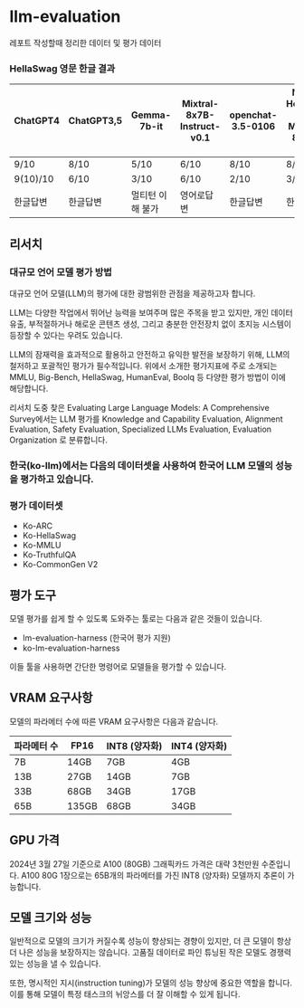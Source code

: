 # llm-evaluation 
레포트 작성할때 정리한 데이터 및 평가 데이터


### HellaSwag 영문 한글 결과
| ChatGPT4 | ChatGPT3,5 | Gemma-7b-it | Mixtral-8x7B-Instruct-v0.1 | openchat-3.5-0106 | Nous-Hermes-2-Mixtral-8x7B-DPO | Solar-Mini |
|----------|------------|-------------|----------------------------|-------------------|--------------------------------|------------|
| 9/10     | 8/10       | 5/10        | 6/10                       | 8/10              | 8/10                           | 7/10       |  - 영문
| 9(10)/10 | 6/10       | 3/10        | 6/10                       | 2/10              | 3/10                           | 7(8)/10    | - 한글
| 한글답변  | 한글답변    |멀티턴 이해 불가 | 영어로답변 | 한글답변    | 한글답변           | 한글답변                       | 한글답변    |

## 리서치

### 대규모 언어 모델 평가 방법

대규모 언어 모델(LLM)의 평가에 대한 광범위한 관점을 제공하고자 합니다. 

LLM는 다양한 작업에서 뛰어난 능력을 보여주며 많은 주목을 받고 있지만, 개인 데이터 유출, 부적절하거나 해로운 콘텐츠 생성, 그리고 충분한 안전장치 없이 초지능 시스템이 등장할 수 있다는 우려도 있습니다. 

LLM의 잠재력을 효과적으로 활용하고 안전하고 유익한 발전을 보장하기 위해, LLM의 철저하고 포괄적인 평가가 필수적입니다. 위에서 소개한 평가지표에 주로 소개되는 MMLU, Big-Bench, HellaSwag, HumanEval, Boolq 등 다양한 평가 방법이 이에 해당합니다. 

리서치 도중 찾은 Evaluating Large Language Models: A Comprehensive Survey에서는 LLM 평가를 Knowledge and Capability Evaluation, Alignment Evaluation, Safety Evaluation, Specialized LLMs Evaluation, Evaluation Organization 로 분류합니다.

### 한국(ko-llm)에서는 다음의 데이터셋을 사용하여 한국어 LLM 모델의 성능을 평가하고 있습니다.
### 평가 데이터셋
- Ko-ARC
- Ko-HellaSwag  
- Ko-MMLU
- Ko-TruthfulQA
- Ko-CommonGen V2

## 평가 도구

모델 평가를 쉽게 할 수 있도록 도와주는 툴로는 다음과 같은 것들이 있습니다.

- lm-evaluation-harness (한국어 평가 지원)
- ko-lm-evaluation-harness

이들 툴을 사용하면 간단한 명령어로 모델들을 평가할 수 있습니다.

## VRAM 요구사항

모델의 파라메터 수에 따른 VRAM 요구사항은 다음과 같습니다.

| 파라메터 수 | FP16 | INT8 (양자화) | INT4 (양자화) |
|-------------|------|----------------|----------------|
| 7B          | 14GB | 7GB            | 4GB            |
| 13B         | 27GB | 14GB           | 7GB            |
| 33B         | 68GB | 34GB           | 17GB           |
| 65B         | 135GB| 68GB           | 34GB           |

## GPU 가격

2024년 3월 27일 기준으로 A100 (80GB) 그래픽카드 가격은 대략 3천만원 수준입니다. A100 80G 1장으로는 65B개의 파라메터를 가진 INT8 (양자화) 모델까지 추론이 가능합니다.

## 모델 크기와 성능

일반적으로 모델의 크기가 커질수록 성능이 향상되는 경향이 있지만, 더 큰 모델이 항상 더 나은 성능을 보장하지는 않습니다. 고품질 데이터로 파인 튜닝된 작은 모델도 경쟁력 있는 성능을 낼 수 있습니다.

또한, 명시적인 지시(instruction tuning)가 모델의 성능 향상에 중요한 역할을 합니다. 이를 통해 모델이 특정 태스크의 뉘앙스를 더 잘 이해할 수 있게 됩니다.
